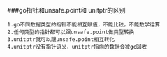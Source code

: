 
###go指针和unsafe.point和 unitptr的区别

    1.go不同数据类型的指针不能相互赋值，不能比较，不能数学运算
    2.任何类型的指针都可以跟unsafe.point做类型转换
    3.unitptr就可以跟unsafe.point相互转化
    4.unitptr没有指针语义，unitptr指向的数据会被gc回收

